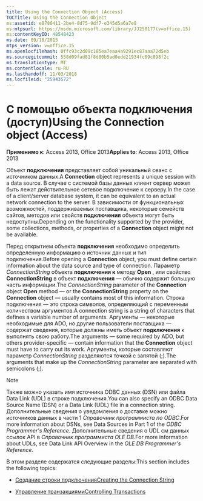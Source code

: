 ```yaml
---
title: Using the Connection Object (Access)
TOCTitle: Using the Connection Object
ms:assetid: e8786411-2be4-8d75-9df7-e345d5a6a7e8
ms:mtpsurl: https://msdn.microsoft.com/library/JJ250177(v=office.15)
ms:contentKeyID: 48548423
ms.date: 09/18/2015
mtps_version: v=office.15
ms.openlocfilehash: 0ffc93c2d09c185ea7eaa4a9291ec87aaa72d5eb
ms.sourcegitcommit: 558d09fad81f8d80b5ad0edd21934fc09c098f2c
ms.translationtype: MT
ms.contentlocale: ru-RU
ms.lasthandoff: 11/03/2018
ms.locfileid: "25943572"
---
```

# <a name="using-the-connection-object-access"></a><span data-ttu-id="a414c-102">С помощью объекта подключения (доступ)</span><span class="sxs-lookup"><span data-stu-id="a414c-102">Using the Connection object (Access)</span></span>


<span data-ttu-id="a414c-103">**Применимо к**: Access 2013, Office 2013</span><span class="sxs-lookup"><span data-stu-id="a414c-103">**Applies to**: Access 2013, Office 2013</span></span>

<span data-ttu-id="a414c-104">Объект **подключения** представляет собой уникальный сеанс с источником данных.</span><span class="sxs-lookup"><span data-stu-id="a414c-104">A **Connection** object represents a unique session with a data source.</span></span> <span data-ttu-id="a414c-105">В случае с системой базы данных клиент сервер может быть лежат действительное сетевое подключение к серверу.</span><span class="sxs-lookup"><span data-stu-id="a414c-105">In the case of a client/server database system, it can be equivalent to an actual network connection to the server.</span></span> <span data-ttu-id="a414c-106">В зависимости от функциональных возможностей, поддерживаемых поставщика, некоторые семейств сайтов, методов или свойств **подключения** объекта могут быть недоступны.</span><span class="sxs-lookup"><span data-stu-id="a414c-106">Depending on the functionality supported by the provider, some collections, methods, or properties of a **Connection** object might not be available.</span></span>

<span data-ttu-id="a414c-107">Перед открытием объекта **подключения** необходимо определить определенную информацию о источник данных и тип подключения.</span><span class="sxs-lookup"><span data-stu-id="a414c-107">Before opening a **Connection** object, you must define certain information about the data source and type of connection.</span></span> <span data-ttu-id="a414c-108">Параметр *ConnectionString* объекта **подключения к** методу **Open** , или свойство **ConnectionString** в объект **подключения** — обычно содержит большую часть информации.</span><span class="sxs-lookup"><span data-stu-id="a414c-108">The *ConnectionString* parameter of the **Connection** object **Open** method — or the **ConnectionString** property on the **Connection** object — usually contains most of this information.</span></span> <span data-ttu-id="a414c-109">Строка подключения — это строка символов, определяющий с переменным количеством аргументов.</span><span class="sxs-lookup"><span data-stu-id="a414c-109">A connection string is a string of characters that defines a variable number of arguments.</span></span> <span data-ttu-id="a414c-110">Аргументы — некоторые необходимые для ADO, но другие пользователи поставщика — содержат сведения, которые должны иметь объект **подключения** к выполнять свою работу.</span><span class="sxs-lookup"><span data-stu-id="a414c-110">The arguments — some required by ADO, but others provider-specific — contain information that the **Connection** object must have to carry out its work.</span></span> <span data-ttu-id="a414c-111">Аргументы, которые составляют параметр *ConnectionString* разделяются точкой с запятой (;).</span><span class="sxs-lookup"><span data-stu-id="a414c-111">The arguments that make up the *ConnectionString* parameter are separated with semicolons (;).</span></span>

> [!NOTE]
> <span data-ttu-id="a414c-112">Также можно указать имя источника ODBC данных (DSN) или файла Data Link (UDL) в строке подключения.</span><span class="sxs-lookup"><span data-stu-id="a414c-112">You can also specify an ODBC Data Source Name (DSN) or a Data Link (UDL) file in a connection string.</span></span> <span data-ttu-id="a414c-113">Дополнительные сведения о уведомления о доставке можно источников данных в части 1 *Справочник программиста по ODBC*.</span><span class="sxs-lookup"><span data-stu-id="a414c-113">For more information about DSNs, see Data Sources in Part 1 of the *ODBC Programmer's Reference*.</span></span> <span data-ttu-id="a414c-114">Дополнительные сведения о UDL см данных ссылок API в *Справочник программиста OLE DB*.</span><span class="sxs-lookup"><span data-stu-id="a414c-114">For more information about UDLs, see Data Link API Overview in the *OLE DB Programmer's Reference*.</span></span>

<span data-ttu-id="a414c-115">В этом разделе содержатся следующие разделы:</span><span class="sxs-lookup"><span data-stu-id="a414c-115">This section includes the following topics:</span></span>

- [<span data-ttu-id="a414c-116">Создание строки подключения</span><span class="sxs-lookup"><span data-stu-id="a414c-116">Creating the Connection String</span></span>](creating-the-connection-string.md)

- [<span data-ttu-id="a414c-117">Управление транзакциями</span><span class="sxs-lookup"><span data-stu-id="a414c-117">Controlling Transactions</span></span>](controlling-transactions.md)
